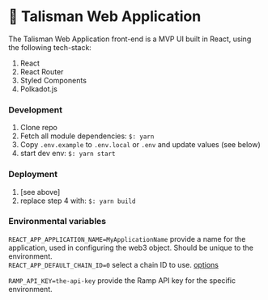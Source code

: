 # 🧿 Talisman Web Application

The Talisman Web Application front-end is a MVP UI built in React, using the following tech-stack:

1. React
2. React Router
3. Styled Components
4. Polkadot.js

### Development

1. Clone repo
2. Fetch all module dependencies: `$: yarn`
3. Copy `.env.example` to `.env.local` or `.env` and update values (see below)
4. start dev env: `$: yarn start`

### Deployment

1. [see above]
2. replace step 4 with: `$: yarn build`

### Environmental variables

`REACT_APP_APPLICATION_NAME=MyApplicationName` provide a name for the application, used in configuring the web3 object. Should be unique to the environment.  
`REACT_APP_DEFAULT_CHAIN_ID=0` select a chain ID to use. [options](https://wiki.polkadot.network/docs/build-ss58-registry)

`RAMP_API_KEY=the-api-key` provide the Ramp API key for the specific environment.
